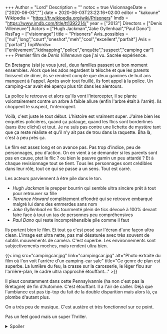 +++
Author = "Lord"
Description = ""
notoc = true
VisionnageDate = ["2020-06-03",""]
date = 2020-06-03T23:22:16+02:00
editor = "kakoune"
Wikipedia = "https://fr.wikipedia.org/wiki/Prisoners"
Imdb = "https://www.imdb.com/title/tt1392214/"
year = ["2013"]
Directors = ["Denis Villeneuve"]
Actors = ["Hugh Jackman","Jake Gyllenhaal","Paul Dano"]
RssTag = ["visionnage"]
title = "Prisoners"
Avis_possibles = ["nul","long","court","oneshot","meh","cool","excellent","parfait"]
Avis = ["parfait"] 
TopWords=["enlèvement","kidnapping","police","enquête","suspect","camping car"]
+++
Premier film de *Denis Villeneuve* que j'ai vu.
Sacrée expérience.

En Bretagne (sisi je vous jure), deux familles passent un bon moment ensembles.
Alors que les ados regardent la téloche et que les parents finissent de dîner, ils se rendent compte que deux gamines de huit ans manquent à l'appel.
Après avoir tout fouillé, ils font appel à la police.
Un camping-car avait été aperçu plus tôt dans les alentours.

La police le retrouve et alors qu'ils vont l'intercepter, il se plante volontairement contre un arbre à faible allure (enfin l'arbre était à l'arrêt).
Ils choppent le suspect, l'interrogent.

Voilà, c'est juste le tout début.
L'histoire est vraiment super.
J'aime bien les enquêtes policières, quand ça patauge, quand les flics sont borderlines (sans être cliché) et tout.
Je ne suis pas contre une lichette de mystère tant que ça reste réaliste et qu'il n'y ait pas de trou dans la raquette.
Bha là, c'est à peu près ça.

Le film est assez long et on avance pas.
Pas trop d'indice, peu de personnages, peu d'action.
On en vient à se demander si les parents sont pas en cause, ptet le flic ? ou bien le pauvre gamin un peu attardé ?
Et à chaque revisionnage tout se tient.
Tous les personnages sont crédibles dans leur rôle, tout ce qui se passe a un sens.
Tout est carré.

Les acteurs parviennent à être pile dans le ton.

  - *Hugh Jackman* le prepper bourrin qui semble ultra sincère prêt à tout pour retrouver sa fille
  - *Terrence Howard* complètement effondré qui se retrouve embarqué malgré lui dans des emmerdes sans nom
  - *Jake Gyllenhaal* en flic tourmenté plein de tics dévoué à 100% devant faire face à tout un tas de personnes peu compréhensives
  - *Paul Dano* qui reste incompréhensible pile comme il faut

Ils portent bien le film.
Et tout ça c'est posé sur l'écran d'une façon ultra clean.
L'image est ultra nette, pas mal désaturée avec très souvent de subtils mouvements de caméra.
C'est superbe.
Les environnements sont subjectivements moches, mais rendent ultra bien.

{{< img src="campingcar.jpg" link="campingcar.jpg" alt="Photo extraite du film où l'on voit l'arrière d'un camping-car sale" title="Ce genre de plan est superbe. La lumière du feu, la crasse sur la carosserie, le léger flou sur l'arrière-plan, le cadre ultra rapproché étouffant…" >}}

Il pleut constamment dans cette Pennsylvannie (ha non c'est pas la Bretagne) de fin d'Automne.
C'est étouffant.
Il a l'air de cailler.
Déjà que l'ambiance est pas tip-top du fait de la double disparition mais alors là, ça plombe d'autant plus.

On a très peu de musique.
C'est austère et très fonctionnel sur ce point.

Pas un feel good mais un super Thriller.
<details><summary>Spoiler</summary>
Du coup…

À la fin…


Il est retrouvé le père ?
</details>
